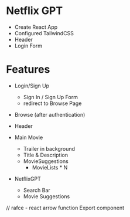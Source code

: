# Netflix GPT

- Create React App
- Configured TailwindCSS 
- Header
- Login Form

# Features
- Login/Sign Up
  - Sign In / Sign Up Form
  - redirect to Browse Page 
- Browse (after authentication)
 - Header
 - Main Movie 
   - Trailer in background 
   - Title & Description
   - MovieSuggestions 
     - MovieLists * N

- NetflixGPT
  - Search Bar
  - Movie Suggestions

// rafce - react arrow function Export component